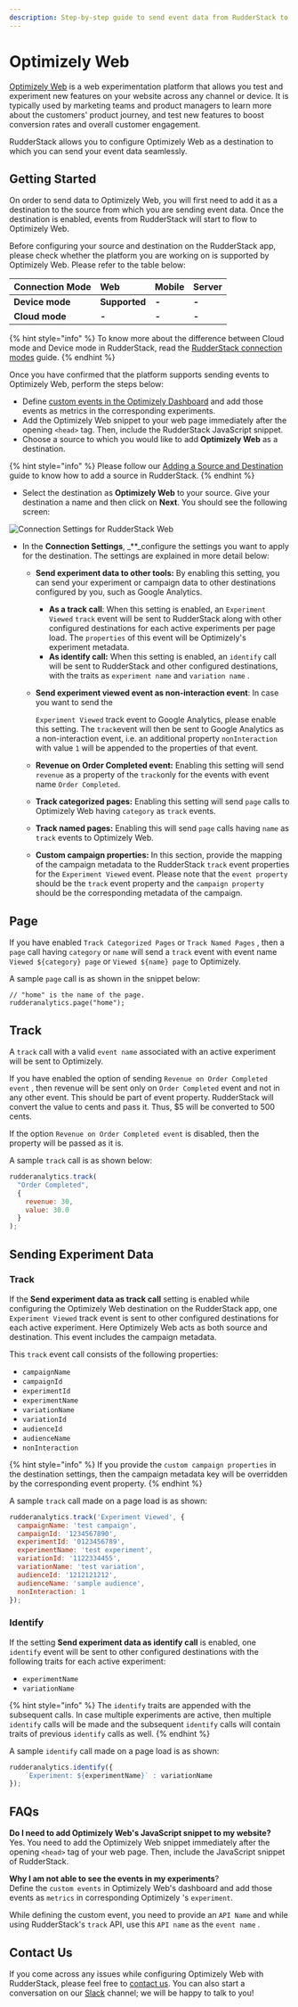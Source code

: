 ```yaml
---
description: Step-by-step guide to send event data from RudderStack to Optimizely Web
---
```


# Optimizely Web

[Optimizely Web](https://www.optimizely.com/platform/experimentation/) is a web experimentation platform that allows you test and experiment new features on your website across any channel or device. It is typically used by marketing teams and product managers to learn more about the customers' product journey, and test new features to boost conversion rates and overall customer engagement.

RudderStack allows you to configure Optimizely Web as a destination to which you can send your event data seamlessly.

## Getting Started

On order to send data to Optimizely Web, you will first need to add it as a destination to the source from which you are sending event data. Once the destination is enabled, events from RudderStack will start to flow to Optimizely Web.

Before configuring your source and destination on the RudderStack app, please check whether the platform you are working on is supported by Optimizely Web. Please refer to the table below:

| **Connection Mode** | **Web** | **Mobile** | **Server** |
| :--- | :--- | :--- | :--- |
| **Device mode** | **Supported** | **-** | **-** |
| **Cloud mode** | **-** | **-** | **-** |

{% hint style="info" %}
To know more about the difference between Cloud mode and Device mode in RudderStack, read the [RudderStack connection modes](https://docs.rudderstack.com/get-started/rudderstack-connection-modes) guide.
{% endhint %}

Once you have confirmed that the platform supports sending events to Optimizely Web, perform the steps below:

* Define [custom events in the Optimizely Dashboard](https://help.optimizely.com/Build_Campaigns_and_Experiments/Custom_events_in_Optimizely_X) and add those events as metrics in the corresponding experiments.
* Add the Optimizely Web snippet to your web page immediately after the opening `<head>` tag. Then, include the RudderStack JavaScript snippet.
* Choose a source to which you would like to add **Optimizely Web** as a destination.

{% hint style="info" %}
Please follow our [Adding a Source and Destination](https://docs.rudderstack.com/getting-started/adding-source-and-destination-rudderstack) guide to know how to add a source in RudderStack.
{% endhint %}

* Select the destination as **Optimizely Web** to your source. Give your destination a name and then click on **Next**. You should see the following screen:

![Connection Settings for RudderStack Web](../.gitbook/assets/image%20%2867%29.png)

* In the **Connection Settings**, _\*\*_configure the settings you want to apply for the destination. The settings are explained in more detail below:
  * **Send experiment data to other tools:** By enabling this setting, you can send your experiment or campaign data to other destinations configured by you, such as Google Analytics.
    * **As a track call**: When this setting is enabled, an `Experiment Viewed` `track` event will be sent to RudderStack along with other configured destinations for each active experiments per page load. The `properties` of this event will be Optimizely's experiment metadata.
    * **As identify call:** When this setting is enabled, an `identify` call will be sent to RudderStack and other configured destinations, with the traits as `experiment name` and `variation name` . 
  * **Send experiment viewed event as non-interaction event**: In case you want to send the

    `Experiment Viewed` track event to Google Analytics, please enable this setting. The `track`event will then be sent to Google Analytics as a non-interaction event, i.e. an additional property `nonInteraction` with value `1` will be appended to the properties of that event.

  * **Revenue on Order Completed event:** Enabling this setting will send `revenue` as a property of the `track`only for the events with event name `Order Completed`.
  * **Track categorized pages:** Enabling this setting will send `page` calls to Optimizely Web having `category` as `track` events. 
  * **Track named pages:** Enabling this will send `page` calls having `name` as `track` events to Optimizely Web. 
  * **Custom campaign properties:** In this section, provide the mapping of the campaign metadata to the RudderStack `track` event properties for the `Experiment Viewed`  event. Please note that the `event property` should be the `track` event property and the `campaign property` should be the corresponding metadata of the campaign.

## Page

If you have enabled `Track Categorized Pages` or `Track Named Pages` , then a `page` call having `category` or `name` will send a `track` event with event name `Viewed ${category} page` or `Viewed ${name} page` to Optimizely.

A sample `page` call is as shown in the snippet below:

```text
// "home" is the name of the page. 
rudderanalytics.page("home");
```

## Track

A `track` call with a valid `event name` associated with an active experiment will be sent to Optimizely.

If you have enabled the option of sending `Revenue on Order Completed event` , then revenue will be sent only on `Order Completed` event and not in any other event. This should be part of event property. RudderStack will convert the value to cents and pass it. Thus, $5 will be converted to 500 cents.

If the option `Revenue on Order Completed event` is disabled, then the property will be passed as it is.

A sample `track` call is as shown below:

```javascript
rudderanalytics.track(
  "Order Completed",
  {
    revenue: 30,
    value: 30.0
  }
);
```

## Sending Experiment Data

### Track

If the **Send experiment data as track call** setting is enabled while configuring the Optimizely Web destination on the RudderStack app, one `Experiment Viewed` track event is sent to other configured destinations for each active experiment. Here Optimizely Web acts as both source and destination. This event includes the campaign metadata.

This `track` event call consists of the following properties:

* `campaignName` 
* `campaignId` 
* `experimentId` 
* `experimentName` 
* `variationName` 
* `variationId` 
* `audienceId` 
* `audienceName` 
* `nonInteraction` 

{% hint style="info" %}
If you provide the `custom campaign properties` in the destination settings, then the campaign metadata key will be overridden by the corresponding event property.
{% endhint %}

A sample `track` call made on a page load is as shown:

```javascript
rudderanalytics.track('Experiment Viewed', {
  campaignName: 'test campaign',
  campaignId: '1234567890',
  experimentId: '0123456789',
  experimentName: 'test experiment',
  variationId: '1122334455',
  variationName: 'test variation',
  audienceId: '1212121212',
  audienceName: 'sample audience',
  nonInteraction: 1
});
```

### Identify

If the setting **Send experiment data as identify call** is enabled, one `identify` event will be sent to other configured destinations with the following traits for each active experiment:

* `experimentName` 
* `variationName`

{% hint style="info" %}
The `identify` traits are appended with the subsequent calls. In case multiple experiments are active, then multiple `identify` calls will be made and the subsequent `identify` calls will contain traits of previous `identify` calls as well.
{% endhint %}

A sample `identify` call made on a page load is as shown:

```javascript
rudderanalytics.identify({
    `Experiment: ${experimentName}` : variationName
});
```

## FAQs

**Do I need to add Optimizely Web's JavaScript snippet to my website?**  
Yes. You need to add the Optimizely Web snippet immediately after the opening `<head>` tag of your web page. Then, include the JavaScript snippet of RudderStack.

**Why I am not able to see the events in my experiments**?  
Define the `custom events` in Optimizely Web's dashboard and add those events as `metrics` in corresponding Optimizely 's `experiment`.

While defining the custom event, you need to provide an `API Name` and while using RudderStack's `track` API, use this `API name` as the `event name` .

## Contact Us

If you come across any issues while configuring Optimizely Web with RudderStack, please feel free to [contact us](mailto:%20contact@rudderstack.com). You can also start a conversation on our [Slack](https://resources.rudderstack.com/join-rudderstack-slack) channel; we will be happy to talk to you!

